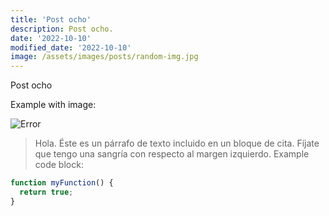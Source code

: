 ```yaml
---
title: 'Post ocho'
description: Post ocho.
date: '2022-10-10'
modified_date: '2022-10-10'
image: /assets/images/posts/random-img.jpg
---
```


Post ocho

Example with image:

![Error](@@baseUrl@@/assets/images/posts/error.png)

> Hola. Éste es un párrafo de texto incluido en un bloque de cita. Fíjate que tengo una sangría con respecto al margen izquierdo.
Example code block:

```js
function myFunction() {
  return true;
}
```
